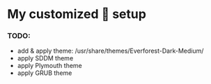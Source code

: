 # My customized 󰣇 setup



### TODO:
- add & apply theme: /usr/share/themes/Everforest-Dark-Medium/
- apply SDDM theme
- apply Plymouth theme
- apply GRUB theme
